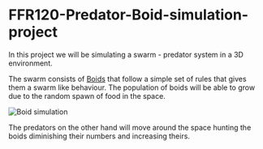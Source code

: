 # FFR120-Predator-Boid-simulation-project

In this project we will be simulating a swarm - predator system in a 3D environment.

The swarm consists of [Boids](https://www.red3d.com/cwr/boids/) that follow a simple set of rules that gives them a swarm like behaviour. The population of boids will be able to grow due to the random spawn of food in the space.

![Boid simulation](https://www.red3d.com/cwr/boids/images/flocking_around_19.gif)

The predators on the other hand will move around the space hunting the boids diminishing their numbers and increasing theirs.
